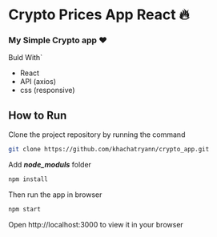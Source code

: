 # Crypto Prices App React :fire:

### My Simple Crypto app :heart:

Buld With`
- React
-  API (axios)
-  css (responsive)

## How to Run

Clone the project repository by running the command

```bash
git clone https://github.com/khachatryann/crypto_app.git
```

Add **_node_moduls_** folder
```bash
npm install
```

Then run the app in browser
```bash
npm start
```

Open http://localhost:3000 to view it in your browser
